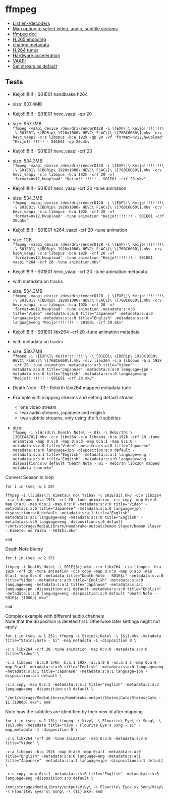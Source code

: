 # ffmpeg
- [List en-/decoders](https://write.corbpie.com/ffmpeg-list-all-codecs-encoders-decoders-and-formats/)
- [Map option to select video, audio, subtitle streams](https://trac.ffmpeg.org/wiki/Map)
- [ffmpeg doc](https://ffmpeg.org/ffmpeg.html)
- [H.265 encoding](https://trac.ffmpeg.org/wiki/Encode/H.265)
- [change metadata](https://stackoverflow.com/questions/26666879/ffmpeg-video-metadata-change)
- [H.264 tunes](https://trac.ffmpeg.org/wiki/Encode/H.264#crf)
- [Hardware acceleration](https://trac.ffmpeg.org/wiki/HWAccelIntro)
- [VAAPI](https://trac.ffmpeg.org/wiki/Hardware/VAAPI)
- [Set stream as default](https://stackoverflow.com/questions/26956762/ffmpeg-set-subtitles-track-as-default)

## Tests
- Keijo!!!!!!!! - S01E01 handbrake h264  
- size: 607.4MB  

- Keijo!!!!!!!! - S01E01 hevc_vaapi -qp 20  
- size: 957.7MB  
`ffmpeg -vaapi_device /dev/dri/renderD128 -i \[EXP\]\ Keijo!!!!!!!!\ -\ S01E01\ \[BDRip\ 1920x1080\ HEVC\ FLAC\]\ \[76BC6060\].mkv -c:v hevc_vaapi -c:a libopus -b:a 192k -qp 20 -vf 'format=nv12,hwupload' "Keijo!!!!!!!! - S01E01 -qp 20.mkv`  

- Keijo!!!!!!!! - S01E01 hevc_vaapi -crf 20  
- size: 534.3MB  
`ffmpeg -vaapi_device /dev/dri/renderD128 -i \[EXP\]\ Keijo!!!!!!!!\ -\ S01E01\ \[BDRip\ 1920x1080\ HEVC\ FLAC\]\ \[76BC6060\].mkv -c:v hevc_vaapi -c:a libopus -b:a 192k -crf 20 -vf 'format=nv12,hwupload' "Keijo!!!!!!!! - S01E01 -crf 20.mkv"`  

- Keijo!!!!!!!! - S01E01 hevc_vaapi -crf 20 -tune animation  
- size: 534.3MB  
`ffmpeg -vaapi_device /dev/dri/renderD128 -i \[EXP\]\ Keijo!!!!!!!!\ -\ S01E01\ \[BDRip\ 1920x1080\ HEVC\ FLAC\]\ \[76BC6060\].mkv -c:v hevc_vaapi -c:a libopus -b:a 192k -crf 20 -vf 'format=nv12,hwupload' -tune animation "Keijo!!!!!!!! - S01E01 -crf 20.mkv"`  

- Keijo!!!!!!!! - S01E01 h264_vaapi -crf 20 -tune animation  
- size: 1GB  
`ffmpeg -vaapi_device /dev/dri/renderD128 -i \[EXP\]\ Keijo!!!!!!!!\ -\ S01E01\ \[BDRip\ 1920x1080\ HEVC\ FLAC\]\ \[76BC6060\].mkv -c:v h264_vaapi -c:a libopus -b:a 192k -crf 20 -vf 'format=nv12,hwupload' -tune animation "Keijo!!!!!!!! - S01E01 vaapi h264 -crf 20 -tune animation.mkv"`  

- Keijo!!!!!!!! - S01E01 hevc_vaapi -crf 20 -tune animation metadata  
- with metadata on tracks
- size: 534.3MB  
`ffmpeg -vaapi_device /dev/dri/renderD128 -i \[EXP\]\ Keijo!!!!!!!!\ -\ S01E01\ \[BDRip\ 1920x1080\ HEVC\ FLAC\]\ \[76BC6060\].mkv -c:v hevc_vaapi -c:a libopus -b:a 192k -crf 20 -vf 'format=nv12,hwupload' -tune animation -metadata:s:v:0 title="Video" -metadata:s:a:0 title="Japanese" -metadata:s:a:0 language=jpn -metadata:s:s:0 title="English" -metadata:s:s:0 language=eng "Keijo!!!!!!!! - S01E01 -crf 20.mkv"`

- Keijo!!!!!!!! - S01E01 libx264 -crf 20 -tune animation metadata  
- with metadata on tracks  
- size: 530.7MB  
`ffmpeg -i \[EXP\]\ Keijo!!!!!!!!\ -\ S01E01\ \[BDRip\ 1920x1080\ HEVC\ FLAC\]\ \[76BC6060\].mkv -c:v libx264 -c:a libopus -b:a 192k -crf 20 -tune animation -metadata:s:v:0 title="Video" -metadata:s:a:0 title="Japanese" -metadata:s:a:0 language=jpn -metadata:s:s:0 title="English" -metadata:s:s:0 language=eng "Keijo!!!!!!!! - S01E01 -crf 20.mkv"`  

- Death Note - 01 - Rebirth libx264 mapped metadata tune  
- Example with mapping streams and setting default stream  
    - one video stream
    - two audio streams, japanese and english
    - two subtitle streams, only using the full subtitles
- size:   
`ffmpeg -i \[Arid\]\ Death\ Note\ -\ 01\ -\ Rebirth\ \[3BECAA78\].mkv -c:v libx264 -c:a libopus -b:a 192k -crf 20 -tune animation -map 0:v:0 -map 0:a:0 -map 0:a:1 -map 0:s:0 -metadata:s:v:0 title="Video" -metadata:s:a:0 title="Japanese" -metadata:s:a:0 language=jpn -disposition:a:0 default -metadata:s:a:1 title="English" -metadata:s:a:1 language=eng -metadata:s:s:0 title="English" -metadata:s:s:0 language=eng -disposition:s:0 default "Death Note - 01 - Rebirth libx264 mapped metadata tune.mkv"`  

Convert Season in loop  
```
for i in (seq -w 1 26)

ffmpeg -i \[Judas\]\ Kimetsu\ no\ Yaiba\ -\ S01E{$i}.mkv -c:v libx264 -c:a libopus -b:a 192k -crf 20 -tune animation -c:s copy -map 0:v:0 -map 0:a:0 -map 0:a:1 -map 0:s:0 -metadata:s:v:0 title="Video" -metadata:s:a:0 title="Japanese" -metadata:s:a:0 language=jpn -disposition:a:0 default -metadata:s:a:1 title="English" -metadata:s:a:1 language=eng -metadata:s:s:0 title="English" -metadata:s:s:0 language=eng -disposition:s:0 default "/mnt/storage/MediaLibrary/Handbrake-output/Demon Slayer/Demon Slayer - Kimetsu no Yaiba - S01E$i.mkv"

end
```

Death Note bluray  
```
for i in (seq -w 2 37)

ffmpeg -i Death\ Note\ -\ S01E{$i}.mkv -c:v libx264 -c:a libopus -b:a 192k -crf 20 -tune animation -c:s copy -map 0:v:0 -map 0:a:0 -map 0:a:1 -map 0:s:0 -metadata title="Death Note - S01E$i" -metadata:s:v:0 title="Video" -metadata:s:a:0 title="English" -metadata:s:a:0 language=eng -metadata:s:a:1 title="Japanese" -metadata:s:a:1 language=jpn -disposition:a:1 default -metadata:s:s:0 title="English" -metadata:s:s:0 language=eng -disposition:s:0 default "Death Note - S01E$i [1080p].mkv"

end
```

Complex example with different audio channels  
Note that the disposition is deleted first. Otherwise later settings might not apply  
```
for i in (seq -w 1 25); ffmpeg -i Steins\;Gate\ -\ {$i}.mkv -metadata title="Steins;Gate - $i" -map_metadata -1 -disposition 0 \

-c:v libx264 -crf 20 -tune animation -map 0:v:0 -metadata:s:v:0 title="Video" \

-c:a libopus -b:a:0 576k -b:a:1 192k -ac:a:0 6 -ac:a:1 2 -map 0:a:0 -map 0:a:1 -metadata:s:a:0 title="English" -metadata:s:a:0 language=eng -metadata:s:a:1 title="Japanese" -metadata:s:a:1 language=jpn -disposition:a:1 default \
                                                                                                    -c:s copy -map 0:s:3 -metadata:s:s:3 title="English" -metadata:s:s:3 language=eng -disposition:s:3 default \
                                                                                                    "/mnt/storage/MediaLibrary/Handbrake-output/Steins;Gate/Steins;Gate - $i [1080p].mkv"; end
```

Note how the subtitles are identified by their new id after mapping  
```
for i in (seq -w 1 13); ffmpeg -i Vivy\ -\ Flourite\ Eye\'s\ Song\ -\ {$i}.mkv -metadata title="Vivy - Flourite Eye's Song - $i" -map_metadata -1 -disposition 0 \

-c:v libx264 -crf 20 -tune animation -map 0:v:0 -metadata:s:v:0 title="Video" \

-c:a libopus -b:a 192k -map 0:a:0 -map 0:a:1 -metadata:s:a:0 title="English" -metadata:s:a:0 language=eng -metadata:s:a:1 title="Japanese" -metadata:s:a:1 language=jpn -disposition:a:1 default \

-c:s copy -map 0:s:1 -metadata:s:s:0 title="English" -metadata:s:s:0 language=eng -disposition:s:0 default \

/mnt/storage/MediaLibrary/output/Vivy\ -\ Flourite\ Eye\'s\ Song/Vivy\ -\ Flourite\ Eye\'s\ Song\ -\ {$i}.mkv; end
```
